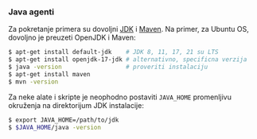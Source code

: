 ### Java agenti

Za pokretanje primera su dovoljni [JDK](https://www.oracle.com/java/technologies/downloads/) i [Maven](https://maven.apache.org/).
Na primer, za Ubuntu OS, dovoljno je preuzeti OpenJDK i Maven:
```sh
$ apt-get install default-jdk    # JDK 8, 11, 17, 21 su LTS
$ apt-get install openjdk-17-jdk # alternativno, specificna verzija
$ java -version                  # proveriti instalaciju
$ apt-get install maven
$ mvn -version
```

Za neke alate i skripte je neophodno postaviti `JAVA_HOME` promenljivu okruženja na direktorijum JDK instalacije:
```sh
$ export JAVA_HOME=/path/to/jdk
$ $JAVA_HOME/java -version
```

